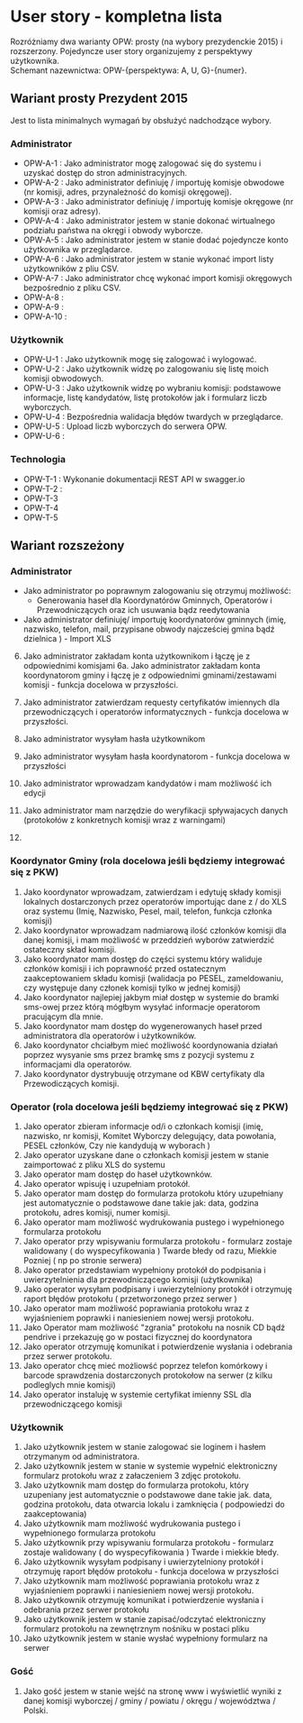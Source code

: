# User story - kompletna lista 
Rozróżniamy dwa warianty OPW: prosty (na wybory prezydenckie 2015) i rozszerzony. Pojedyncze user story organizujemy z perspektywy użytkownika.  
Schemant nazewnictwa: OPW-{perspektywa: A, U, G}-{numer}. 


## Wariant prosty Prezydent 2015 
Jest to lista minimalnych wymagań by obsłużyć nadchodzące wybory. 

### Administrator
* OPW-A-1 : Jako administrator mogę zalogować się do systemu i uzyskać dostęp do stron administracyjnych.
* OPW-A-2 : Jako administrator definiuję / importuję komisje obwodowe (nr komisji, adres, przynależność do komisji okręgowej).
* OPW-A-3 : Jako administrator definiuję / importuję komisje okręgowe (nr komisji oraz adresy).
* OPW-A-4 : Jako administrator jestem w stanie dokonać wirtualnego podziału państwa na okręgi i obwody wyborcze. 
* OPW-A-5 : Jako administrator jestem w stanie dodać pojedyncze konto użytkownika w przeglądarce. 
* OPW-A-6 : Jako administrator jestem w stanie wykonać import listy użytkowników z pliu CSV.
* OPW-A-7 : Jako administrator chcę wykonać import komisji okręgowych bezpośrednio z pliku CSV. 
* OPW-A-8 : 
* OPW-A-9 : 
* OPW-A-10 : 


### Użytkownik 
* OPW-U-1 : Jako użytkownik mogę się zalogować i wylogować.
* OPW-U-2 : Jako użytkownik widzę po zalogowaniu się listę moich komisji obwodowych.
* OPW-U-3 : Jako użytkownik widzę po wybraniu komisji: podstawowe informacje, listę kandydatów, listę protokołów jak i formularz liczb wyborczych.
* OPW-U-4 : Bezpośrednia walidacja błędów twardych w przeglądarce.
* OPW-U-5 : Upload liczb wyborczych do serwera OPW.
* OPW-U-6 :  


### Technologia
* OPW-T-1 : Wykonanie dokumentacji REST API w swagger.io 
* OPW-T-2 : 
* OPW-T-3
* OPW-T-4
* OPW-T-5


## Wariant rozszeżony
 

### Administrator 
* Jako administrator po poprawnym zalogowaniu się otrzymuj możliwość:
  * Generowania haseł dla Koordynatórów Gminnych, Operatorów i Przewodniczących oraz ich usuwania bądz reedytowania
* Jako administrator definiuję/ importuję koordynatorów gminnych (imię, nazwisko, telefon, mail, przypisane obwody najcześciej gmina bądź dzielnica ) - Import XLS
6. Jako administrator zakładam konta użytkownikom  i łączę je z odpowiednimi komisjami
6a.  Jako administrator zakładam konta koordynatorom gminy i łączę je z odpowiednimi gminami/zestawami komisji - funkcja docelowa w przyszłości. 

7. Jako administrator zatwierdzam requesty certyfikatów imiennych dla przewodniczących i operatorów informatycznych - funkcja docelowa w przyszłości. 
8. Jako administrator wysyłam hasła użytkownikom 
9. Jako administrator wysyłam hasła koordynatorom - funkcja docelowa w przyszłości
10. Jako administrator wprowadzam kandydatów i mam możliwość ich edycji  
11. Jako administrator mam narzędzie do weryfikacji spływajacych danych (protokołów z konkretnych komisji wraz z warningami) 
12. 



### Koordynator Gminy  (rola docelowa jeśli będziemy integrować się z PKW)
1. Jako koordynator wprowadzam, zatwierdzam i edytuję składy komisji lokalnych dostarczonych przez operatorów importując dane z / do XLS  oraz systemu (Imię, Nazwisko, Pesel, mail, telefon, funkcja członka komisji)
2. Jako koordynator wprowadzam nadmiarową ilość członków komisji dla danej komisji, i mam możliwość w przeddzień wyborów zatwierdzić ostateczny skład komisji. 
3. Jako koordynator mam dostęp do części systemu który waliduje członków komisji i ich poprawność przed ostatecznym zaakceptowaniem składu komisji (walidacja po PESEL, zameldowaniu, czy występuje dany członek komisji tylko w jednej komisji)
4. Jako koordynator najlepiej jakbym miał dostęp w systemie do bramki sms-owej przez którą mógłbym wysyłać informacje operatorom pracującym dla mnie.
5. Jako koordynator mam dostęp do wygenerowanych haseł przed administratora dla operatorów i użytkowników.
6. Jako koordynator chciałbym mieć możliwość koordynowania działań poprzez wysyanie sms przez bramkę sms z pozycji systemu z informacjami dla operatorów. 
7. Jako koordynator dystrybuuję otrzymane od KBW certyfikaty dla Przewodiczących komisji.


### Operator (rola docelowa jeśli będziemy integrować się z PKW)
1. Jako operator zbieram informacje od/i o członkach komisji (imię, nazwisko, nr komisji, Komitet Wyborczy delegujący, data powołania, PESEL członków, Czy nie kandydują w wyborach ) 
2. Jako operator uzyskane dane o członkach komisji jestem w stanie zaimportować z pliku XLS do systemu
3. Jako operator mam dostęp do haseł użytkownków.
4. Jako operator wpisuję  i uzupełniam protokół.
5. Jako operator mam dostęp do formularza protokołu który uzupełniany jest automatycznie o podstawowe dane takie jak: data, godzina protokołu, adres komisji, numer komisji.
6. Jako operator mam możliwość wydrukowania pustego i wypełnionego formularza protokołu
7. Jako operator przy wpisywaniu formularza protokołu - formularz zostaje walidowany ( do wyspecyfikowania ) Twarde błedy od razu, Miekkie Pozniej ( np po stronie serwera)
8.  Jako operator przedstawiam wypełniony protokół do podpisania i uwierzytelnienia dla przewodniczącego komisji (użytkownika)
9. Jako operator wysyłam podpisany i uwierzytelniony protokół i otrzymuję raport błędów protokołu ( przetworzonego przez serwer )
10. Jako operator mam możliwość poprawiania protokołu wraz z wyjaśnieniem poprawki i naniesieniem nowej wersji protokołu.
11. Jako Operator mam możliwość "zgrania" protokołu na nosnik CD bądź pendrive i przekazuję go w postaci fizycznej do koordynatora
12. Jako operator otrzymuję komunikat i potwierdzenie wysłania i odebrania przez serwer protokołu. 
13. Jako operator chcę mieć możliowść poprzez telefon komórkowy i barcode sprawdzenia dostarczonych protokołow na serwer (z kilku podleglych mnie komisji)
14. Jako operator instaluję w systemie certyfikat imienny SSL dla przewodniczącego komisji 
 


### Użytkownik
1. Jako użytkownik jestem w stanie zalogować sie loginem i hasłem otrzymanym od administratora.
2. Jako użytkownik jestem w stanie w systemie wypełnić elektroniczny formularz protokołu wraz z załaczeniem 3 zdjęc protokołu. 
3. Jako użytkownik mam dostęp do formularza protokołu, który uzupeniany jest automatycznie o podstawowe dane takie jak. data, godzina protokołu, data otwarcia lokalu i zamknięcia ( podpowiedzi do zaakceptowania) 
4. Jako użytkownik mam możliwość wydrukowania pustego i wypełnionego formularza protokołu
5. Jako użytkownik przy wpisywaniu formularza protokołu - formularz zostaje walidowany ( do wyspecyfikowania ) Twarde i miekkie błedy. 
6. Jako użytkownik wysyłam podpisany i uwierzytelniony protokół i otrzymuję raport błędów protokołu - funkcja docelowa w przyszłości 
7. Jako użytkownik mam możliwość poprawiania protokołu wraz z wyjaśnieniem poprawki i naniesieniem nowej wersji protokołu.
8.  Jako użytkownik otrzymuję komunikat i potwierdzenie wysłania i odebrania przez serwer protokołu
9.  Jako użytkownik jestem w stanie zapisać/odczytać elektroniczny formularz protokołu na zewnętrznym nośniku w postaci pliku
10. Jako użytkownik jestem w stanie wysłać wypełniony formularz na serwer



### Gość

1. Jako gość jestem w stanie wejść na stronę www i wyświetlić wyniki z danej komisji wyborczej / gminy / powiatu / okręgu / województwa / Polski.





